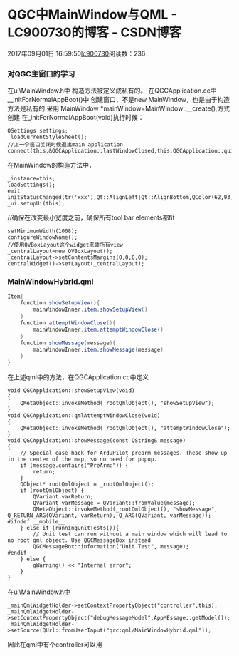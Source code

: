 # QGC中MainWindow与QML - LC900730的博客 - CSDN博客
2017年09月01日 16:59:50[lc900730](https://me.csdn.net/LC900730)阅读数：236
### 对QGC主窗口的学习
在ui\MainWindow.h中 
构造方法被定义成私有的。
在QGCApplication.cc中__initForNormalAppBoot()中 
创建窗口，不是new MainWindow，也是由于构造方法是私有的 
采用 
MainWindow *mainWindow=MainWindow::__create();方式创建
在_initForNormalAppBoot(void)执行时候：
```
QSettings settings;
_loadCurrentStyleSheet();
//上一个窗口关闭时候退出main application 
connect(this,&QGCApplication::lastWindowClosed,this,QGCApplication::quit);
```
在MainWindow的构造方法中，
```
_instance=this;
loadSettings();
emit initStatusChanged(tr('xxx'),Qt::AlignLeft|Qt::AlignBottom,QColor(62,93,141));
_ui.setupUi(this);
```
//确保在改变最小宽度之前，确保所有tool bar elements都fit
```
setMinimumWidth(1008);
configureWindowName();
//使用QVBoxLayout这个widget来装所有view
_centralLayout=new QVBoxLayout();
_centralLayout->setContentsMargins(0,0,0,0);
centralWidget()->setLayout(_centralLayout);
```
### MainWindowHybrid.qml
```java
Item{
    function showSetupView(){
        mainWindowInner.item.showSetupView()
    }
    function attemptWindowClose(){
        mainWindowInner.item.attemptWindowClose()
    }
    function showMessage(message){
        mainWindowInner.item.showMessage(message)
    }
}
```
在上述qml中的方法，在QGCApplication.cc中定义
```
void QGCApplication::showSetupView(void)
{
    QMetaObject::invokeMethod(_rootQmlObject(), "showSetupView");
}
void QGCApplication::qmlAttemptWindowClose(void)
{
    QMetaObject::invokeMethod(_rootQmlObject(), "attemptWindowClose");
}
void QGCApplication::showMessage(const QString& message)
{
    // Special case hack for ArduPilot prearm messages. These show up in the center of the map, so no need for popup.
    if (message.contains("PreArm:")) {
        return;
    }
    QObject* rootQmlObject = _rootQmlObject();
    if (rootQmlObject) {
        QVariant varReturn;
        QVariant varMessage = QVariant::fromValue(message);
        QMetaObject::invokeMethod(_rootQmlObject(), "showMessage", Q_RETURN_ARG(QVariant, varReturn), Q_ARG(QVariant, varMessage));
#ifndef __mobile__
    } else if (runningUnitTests()){
        // Unit test can run without a main window which will lead to no root qml object. Use QGCMessageBox instead
        QGCMessageBox::information("Unit Test", message);
#endif
    } else {
        qWarning() << "Internal error";
    }
}
```
在ui\MainWindow.h中
```
_mainQmlWidgetHolder->setContextPropertyObject("controller",this);
_mainQmlWidgetHolder-
>setContextPropertyObject("debugMessageModel",AppMEssage::getModel());
_mainQmlWidgetHolder->setSource(QUrl::fromUserInput("qrc:qml/MainWindowHybrid.qml"));
```
因此在qml中有个controller可以用
